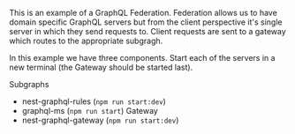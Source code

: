 This is an example of a GraphQL Federation. Federation allows us to have domain specific GraphQL servers but from the client
perspective it's single server in which they send requests to. Client requests are sent to a gateway which routes to the
appropriate subgragh.

In this example we have three components. Start each of the servers in a new terminal (the Gateway should be started last).


Subgraphs
- nest-graphql-rules (`npm run start:dev`)
- graphql-ms (`npm run start`)
Gateway
- nest-graphql-gateway (`npm run start:dev`)